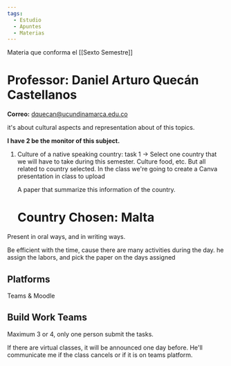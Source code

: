 ```yaml
---
tags:
  - Estudio
  - Apuntes
  - Materias
---
```

Materia que conforma el [[Sexto Semestre]]
# Professor: Daniel Arturo Quecán Castellanos
**Correo:** dquecan@ucundinamarca.edu.co

it's about cultural aspects and representation about of this topics.

**I have 2 be the monitor of this subject.**

1. Culture of a native speaking country: task 1 -> Select one country that we will have to take during this semester. Culture food, etc. But all related to country selected. In the class we're going to create a Canva presentation in class to upload 
   
   A paper that summarize this information of the country.
   
   # Country Chosen: Malta


Present in oral ways, and in writing ways.

Be efficient with the time, cause there are many activities during the day.
he assign the labors, and pick the paper on the days assigned

## Platforms
Teams & Moodle
## Build Work Teams
Maximum 3 or 4, only one person submit the tasks.

If there are virtual classes, it will be announced one day before. He'll communicate me if the class cancels or if it is on teams platform.